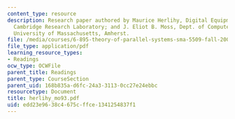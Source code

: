 ```yaml
---
content_type: resource
description: Research paper authored by Maurice Herlihy, Digital Equipment Corporation,
  Cambridge Research Laboratory; and J. Eliot B. Moss, Dept. of Computer Science,
  University of Massachusetts, Amherst.
file: /media/courses/6-895-theory-of-parallel-systems-sma-5509-fall-2003/edd23e9638c4675cffce1341254837f1_herlihy_mo93.pdf
file_type: application/pdf
learning_resource_types:
- Readings
ocw_type: OCWFile
parent_title: Readings
parent_type: CourseSection
parent_uid: 168b835a-d6fc-24a3-3113-0cc27e24ebbc
resourcetype: Document
title: herlihy_mo93.pdf
uid: edd23e96-38c4-675c-ffce-1341254837f1
---
```

